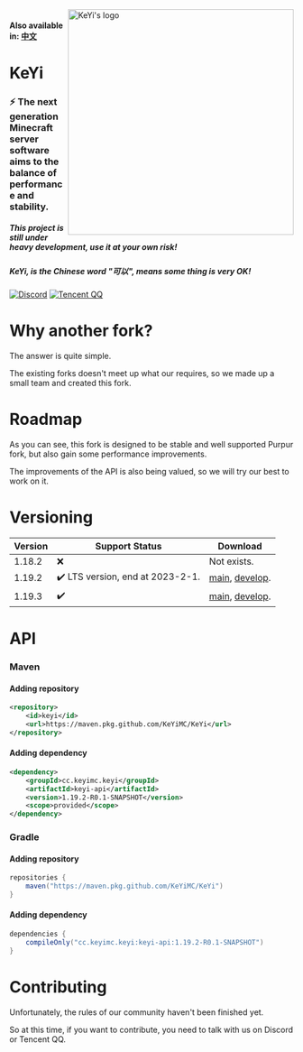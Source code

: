 <img src="https://user-images.githubusercontent.com/83630775/196994084-2c53ac23-f4be-4b90-b6fc-1b0ba65ea1b8.png" alt="KeYi's logo" align="right" width="400">
<div align="left">
  <h4>Also available in: <a href="https://github.com/KeYiMC/KeYi/blob/master/README_ZH.md">中文</a></h4>
  <h1>KeYi</h1>
  <h3>⚡ The next generation Minecraft server software aims to the balance of performance and stability.</h3>
  <h5>This project is still under heavy development, use it at your own risk!</h5>
  <i><h5>KeYi, is the Chinese word "可以", means some thing is very OK!</h5></i>

[![Discord](https://img.shields.io/discord/1030133252134027304?color=%235865f2&label=Discord&logo=discord&logoColor=white&style=for-the-badge)](https://discord.gg/Sm2NsY5dpV)
[![Tencent QQ](https://img.shields.io/badge/Tencent%23QQ-%2312B7F5?style=for-the-badge&logo=tencentqq&logoColor=white)](https://jq.qq.com/?_wv=1027&k=i2MG7npf)
</div>

# Why another fork?

The answer is quite simple.

The existing forks doesn't meet up what our requires, so we made up a small team and created this fork.

# Roadmap

As you can see, this fork is designed to be stable and well supported Purpur fork, but also gain some performance improvements. 

The improvements of the API is also being valued, so we will try our best to work on it.

# Versioning

| Version | Support Status                  | Download                                                     |
| ------- | ------------------------------- | ------------------------------------------------------------ |
| 1.18.2  | ❌                               | Not exists.                                                  |
| 1.19.2  | ✔️ LTS version, end at 2023-2-1. | [main](https://github.com/KeYiMC/KeYi/releases/tag/main-1.19.2), [develop](https://github.com/KeYiMC/KeYi/releases/tag/develop-1.19.2). |
| 1.19.3  | ✔️                               | [main](https://github.com/KeYiMC/KeYi/releases/tag/main-1.19.3), [develop](https://github.com/KeYiMC/KeYi/releases/tag/develop-1.19.3). |

# API

### Maven

#### Adding repository

```xml
<repository>
    <id>keyi</id>
    <url>https://maven.pkg.github.com/KeYiMC/KeYi</url>
</repository>
```

#### Adding dependency

```xml
<dependency>
    <groupId>cc.keyimc.keyi</groupId>
    <artifactId>keyi-api</artifactId>
    <version>1.19.2-R0.1-SNAPSHOT</version>
    <scope>provided</scope>
</dependency>
```

### Gradle

#### Adding repository

```groovy
repositories {
    maven("https://maven.pkg.github.com/KeYiMC/KeYi")
}
```

#### Adding dependency

```groovy
dependencies {
    compileOnly("cc.keyimc.keyi:keyi-api:1.19.2-R0.1-SNAPSHOT")
}
```

# Contributing

Unfortunately, the rules of our community haven't been finished yet. 

So at this time, if you want to contribute, you need to talk with us on Discord or Tencent QQ.
